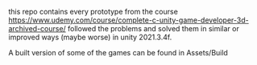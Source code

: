 this repo contains every prototype from the course https://www.udemy.com/course/complete-c-unity-game-developer-3d-archived-course/
followed the problems and solved them in similar or improved ways (maybe worse) in unity 2021.3.4f.


A built version of some of the games can be found in Assets/Build
